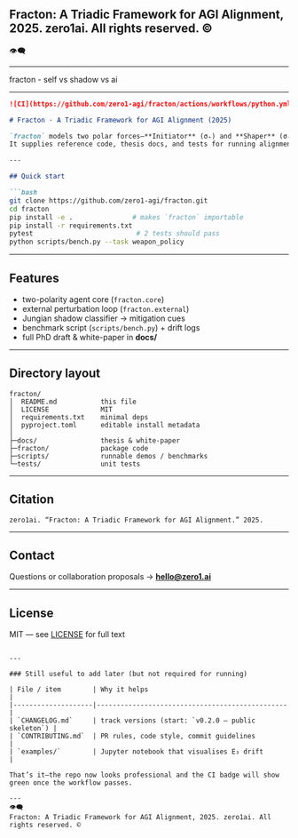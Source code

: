 ## **Fracton: A Triadic Framework for AGI Alignment, 2025.** zero1ai. All rights reserved. © 
👁️‍🗨️ 

---

fracton - self vs shadow vs ai

---

```markdown
![CI](https://github.com/zero1-agi/fracton/actions/workflows/python.yml/badge.svg)

# Fracton · A Triadic Framework for AGI Alignment (2025)

`fracton` models two polar forces—**Initiator** (σ₊) and **Shaper** (σ₋)—plus an **Emergent Field** (E₃) under external perturbation.  
It supplies reference code, thesis docs, and tests for running alignment experiments.

---

## Quick start

```bash
git clone https://github.com/zero1-agi/fracton.git
cd fracton
pip install -e .               # makes `fracton` importable
pip install -r requirements.txt
pytest                          # 2 tests should pass
python scripts/bench.py --task weapon_policy
```

---

## Features
* two-polarity agent core (`fracton.core`)
* external perturbation loop (`fracton.external`)
* Jungian shadow classifier → mitigation cues
* benchmark script (`scripts/bench.py`) + drift logs
* full PhD draft & white-paper in **docs/**

---

## Directory layout
```
fracton/
│  README.md           this file
│  LICENSE             MIT
│  requirements.txt    minimal deps
│  pyproject.toml      editable install metadata
│
├─docs/                thesis & white-paper
├─fracton/             package code
├─scripts/             runnable demos / benchmarks
└─tests/               unit tests
```

---

## Citation
```
zero1ai. “Fracton: A Triadic Framework for AGI Alignment.” 2025.
```

---

## Contact
Questions or collaboration proposals → **hello@zero1.ai**

---

## License
MIT — see [LICENSE](./LICENSE) for full text
```

---

### Still useful to add later (but not required for running)

| File / item        | Why it helps                                   |
|--------------------|------------------------------------------------|
| `CHANGELOG.md`     | track versions (start: `v0.2.0 – public skeleton`) |
| `CONTRIBUTING.md`  | PR rules, code style, commit guidelines        |
| `examples/`        | Jupyter notebook that visualises E₃ drift      |

That’s it—the repo now looks professional and the CI badge will show green once the workflow passes.

---
👁️‍🗨️
Fracton: A Triadic Framework for AGI Alignment, 2025. zero1ai. All rights reserved. © 
